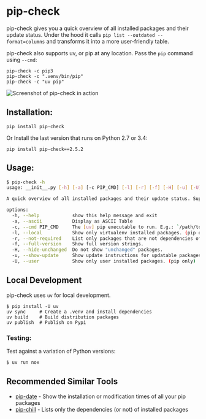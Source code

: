 # pip-check

pip-check gives you a quick overview of all installed packages and their
update status. Under the hood it calls `pip list --outdated --format=columns`
and transforms it into a more user-friendly table.

pip-check also supports uv, or pip at any location. Pass the `pip`
command using `--cmd`:

```
pip-check -c pip3
pip-check -c ".venv/bin/pip"
pip-check -c "uv pip"
```

![Screenshot of pip-check in action](https://d.pr/i/ZDPuw5.png)

## Installation:

```
pip install pip-check
```
    
Or Install the last version that runs on Python 2.7 or 3.4:

```
pip install pip-check==2.5.2
```  

## Usage:

```bash
$ pip-check -h
usage: __init__.py [-h] [-a] [-c PIP_CMD] [-l] [-r] [-f] [-H] [-u] [-U]

A quick overview of all installed packages and their update status. Supports `pip` or `uv pip`.

options:
  -h, --help            show this help message and exit
  -a, --ascii           Display as ASCII Table
  -c, --cmd PIP_CMD     The [uv] pip executable to run. E.g.: `/path/to/pip` or `uv pip`. Default: `pip`
  -l, --local           Show only virtualenv installed packages. (pip only)
  -r, --not-required    List only packages that are not dependencies of installed packages. (pip only)
  -f, --full-version    Show full version strings.
  -H, --hide-unchanged  Do not show "unchanged" packages.
  -u, --show-update     Show update instructions for updatable packages. (pip only)
  -U, --user            Show only user installed packages. (pip only)
```

## Local Development

pip-check uses `uv` for local development.

```
$ pip install -U uv
uv sync     # Create a .venv and install dependencies
uv build    # Build distribution packages
uv publish  # Publish on Pypi
```

### Testing:

Test against a variation of Python versions:

```bash
$ uv run nox
```

## Recommended Similar Tools

- [pip-date](https://github.com/E3V3A/pip-date) - Show the installation or modification times of all your pip packages
- [pip-chill](https://github.com/rbanffy/pip-chill) - Lists only the dependencies (or not) of installed packages
